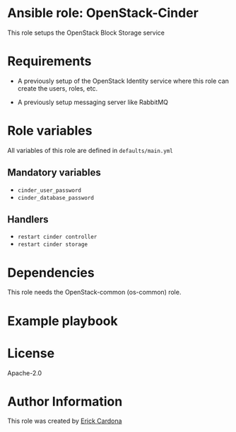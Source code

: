 # Ansible role: OpenStack-Cinder

This role setups the OpenStack Block Storage service

# Requirements
- A previously setup of the OpenStack Identity service
where this role can create the users, roles, etc.

- A previously setup messaging server like RabbitMQ

# Role variables
All variables of this role are defined in `defaults/main.yml`

## Mandatory variables
* `cinder_user_password`
* `cinder_database_password`

## Handlers
* `restart cinder controller`
* `restart cinder storage`

# Dependencies
This role needs the OpenStack-common (os-common) role.

# Example playbook

# License
Apache-2.0

# Author Information
This role was created by [Erick Cardona](erick.cardona.ruiz@intel.com)
